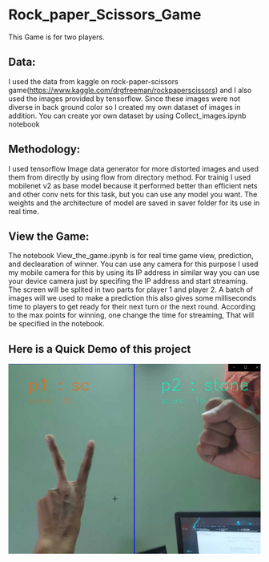 # Rock_paper_Scissors_Game
This Game is for two players. 

## Data:
I used the data from kaggle on rock-paper-scissors game(https://www.kaggle.com/drgfreeman/rockpaperscissors) and I also used the images provided by tensorflow. Since these images were not diverse in back ground color so I created my own dataset of images in addition. You can create yor own dataset by using Collect_images.ipynb notebook 

## Methodology:
I used tensorflow Image data generator for more distorted images and used them from directly by using flow from directory method. For trainig I used mobilenet v2 as base model because it performed better than efficient nets and other conv nets for this task, but you can use any model you want. The weights and the architecture of model are saved in saver folder for its use in real time. 

## View the Game:
The notebook View_the_game.ipynb is for real time game view, prediction, and declearation of winner. You can use any camera for this purpose I used  my mobile camera for this by using its IP address in similar way you can use your device camera just by specifing the IP address and start streaming. The screen will be splited in two parts for player 1 and player 2. A batch of images will we used to make a prediction this also gives some milliseconds time to players to get ready for their next turn or the next round. According to the max points for winning, one change the time for streaming, That will be specified in the notebook.

## Here is a Quick Demo of this project
![](images/sample.png)
